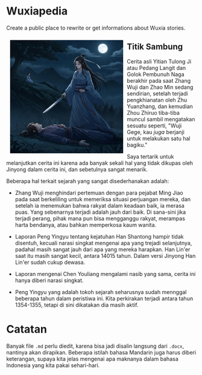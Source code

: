 # Wuxiapedia

Create a public place to rewrite or get informations about Wuxia stories.

<img style="float:left;max-width:300px;padding:10px;"
    src="/images/cover.jpg" 
    alt="Cover"
    title="Cover sementara untuk cerita ini." />

## Titik Sambung

Cerita asli Yitian Tulong Ji atau Pedang Langit dan Golok Pembunuh Naga berakhir pada saat
Zhang Wuji dan Zhao Min sedang sendirian, setelah terjadi pengkhianatan oleh Zhu Yuanzhang,
dan kemudian Zhou Zhiruo tiba-tiba muncul sambil mengatakan sesuatu seperti, "Wuji Gege,
kau _juga_ berjanji untuk melakukan satu hal bagiku."

Saya tertarik untuk melanjutkan cerita ini karena ada banyak sekali hal yang tidak dikupas
oleh Jinyong dalam cerita ini, dan sebetulnya sangat menarik.

Beberapa hal terkait sejarah yang sangat disederhanakan adalah:

- Zhang Wuji menghindari pertemuan dengan para pejabat Ming Jiao pada saat berkeliling untuk
  memeriksa situasi perjuangan mereka, dan setelah ia menemukan bahwa rakyat dalam keadaan baik,
  ia merasa puas. Yang sebenarnya terjadi adalah jauh dari baik. Di sana-sini jika terjadi perang,
  pihak mana pun bisa mengganggu rakyat, merampas harta bendanya, atau bahkan memperkosa kaum
  wanita.

- Laporan Peng Yingyu tentang kejatuhan Han Shantong hampir tidak disentuh, kecuali narasi singkat
  mengenai apa yang trejadi selanjutnya, padahal masih sangat jauh dari apa yang mereka harapkan.
  Han Lin'er saat itu masih sangat kecil, antara 14015 tahun. Dalam versi Jinyong Han Lin'er sudah
  cukup dewasa.

- Laporan mengenai Chen Youliang mengalami nasib yang sama, cerita ini hanya diberi narasi singkat.

- Peng Yingyu yang adalah tokoh sejarah seharusnya sudah mennggal beberapa tahun dalam peristiwa
  ini. Kita perkirakan terjadi antara tahun 1354-1355, tetapi di sini dikatakan dia masih aktif.

# Catatan

Banyak file `.md` perlu diedit, karena bisa jadi disalin langsung dari `.docx`, nantinya akan dirapikan.
Beberapa istilah bahasa Mandarin juga harus diberi keterangan, supaya kita jelas mengenai apa maknanya dalam bahasa
Indonesia yang kita pakai sehari-hari.

